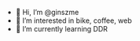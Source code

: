 - 👋 Hi, I’m @ginszme
- 👀 I’m interested in bike, coffee, web
- 🌱 I’m currently learning DDR

<!---
ginszme/ginszme is a ✨ special ✨ repository because its `README.md` (this file) appears on your GitHub profile.
You can click the Preview link to take a look at your changes.
--->
